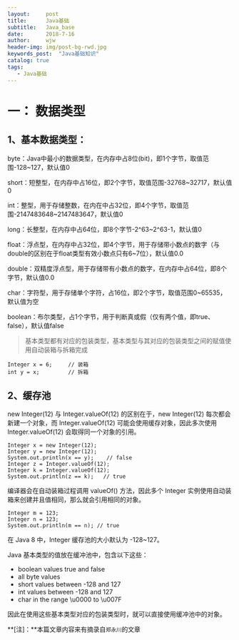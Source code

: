 ```yaml
---
layout:     post                  
title:      Java基础      
subtitle:   Java_base         
date:       2018-7-16             
author:     wjw                   
header-img: img/post-bg-rwd.jpg  
keywords_post:  "Java基础知识"
catalog: true                          
tags:                             
   - Java基础 
--- 
```


# 一：    数据类型

## 1、基本数据类型：

byte：Java中最小的数据类型，在内存中占8位(bit)，即1个字节，取值范围-128~127，默认值0

short：短整型，在内存中占16位，即2个字节，取值范围-32768~32717，默认值0

int：整型，用于存储整数，在内在中占32位，即4个字节，取值范围-2147483648~2147483647，默认值0

long：长整型，在内存中占64位，即8个字节-2^63~2^63-1，默认值0

float：浮点型，在内存中占32位，即4个字节，用于存储带小数点的数字（与double的区别在于float类型有效小数点只有6~7位），默认值0.0

double：双精度浮点型，用于存储带有小数点的数字，在内存中占64位，即8个字节，默认值0.0

char：字符型，用于存储单个字符，占16位，即2个字节，取值范围0~65535，默认值为空

boolean：布尔类型，占1个字节，用于判断真或假（仅有两个值，即true、false），默认值false

> 基本类型都有对应的包装类型，基本类型与其对应的包装类型之间的赋值使用自动装箱与拆箱完成

```
Integer x = 6;     // 装箱
int y = x;         // 拆箱
```
## 2、缓存池

new Integer(12) 与 Integer.valueOf(12) 的区别在于，new Integer(12) 每次都会新建一个对象，而 Integer.valueOf(12) 可能会使用缓存对象，因此多次使用 Integer.valueOf(12) 会取得同一个对象的引用。

```
Integer x = new Integer(12);
Integer y = new Integer(12);
System.out.println(x == y);    // false
Integer z = Integer.valueOf(12);
Integer k = Integer.valueOf(12);
System.out.println(z == k);   // true
```

编译器会在自动装箱过程调用 valueOf() 方法，因此多个 Integer 实例使用自动装箱来创建并且值相同，那么就会引用相同的对象。

```
Integer m = 123;
Integer n = 123;
System.out.println(m == n); // true
```

在 Java 8 中，Integer 缓存池的大小默认为 -128\~127。

Java 基本类型的值放在缓冲池中，包含以下这些：

- boolean values true and false
- all byte values
- short values between -128 and 127
- int values between -128 and 127
- char in the range \u0000 to \u007F

因此在使用这些基本类型对应的包装类型时，就可以直接使用缓冲池中的对象。






**[注]：**本篇文章内容来有摘录自`郑永川`的文章
